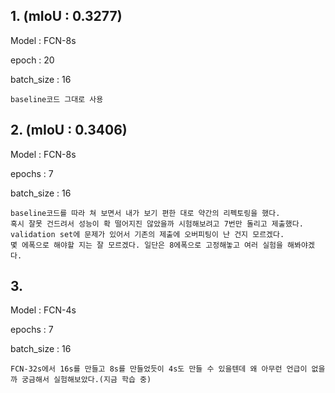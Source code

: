 


## 1. (mIoU : 0.3277)

Model : FCN-8s

epoch : 20

batch_size : 16

    baseline코드 그대로 사용

## 2. (mIoU : 0.3406)

Model : FCN-8s

epochs : 7

batch_size : 16

    baseline코드를 따라 쳐 보면서 내가 보기 편한 대로 약간의 리펙토링을 했다.
    혹시 잘못 건드려서 성능이 확 떨어지진 않았을까 시험해보려고 7번만 돌리고 제출했다.
    validation set에 문제가 있어서 기존의 제출에 오버피팅이 난 건지 모르겠다.
    몇 에폭으로 해야할 지는 잘 모르겠다. 일단은 8에폭으로 고정해놓고 여러 실험을 해봐야겠다.

## 3. 

Model : FCN-4s

epochs : 7

batch_size : 16

    FCN-32s에서 16s를 만들고 8s를 만들었듯이 4s도 만들 수 있을텐데 왜 아무런 언급이 없을까 궁금해서 실험해보았다.(지금 학습 중)
